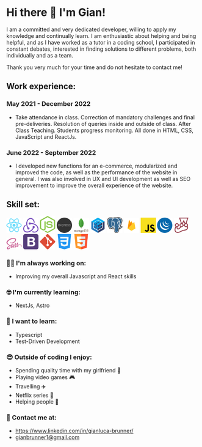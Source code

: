 # Hi there 👋 I'm Gian!

I am a committed and very dedicated developer, willing to apply my knowledge and continually learn. I am enthusiastic about helping and being helpful, and as I have worked as a tutor in a coding school, I participated in constant debates, interested in finding solutions to different problems, both individually and as a team.

Thank you very much for your time and do not hesitate to contact me!

## Work experience:

### May 2021 - December 2022
- Take attendance in class. Correction of mandatory challenges and final pre-deliveries. Resolution of queries inside and outside of class. After Class Teaching. Students progress monitoring. All done in HTML, CSS, JavaScript and ReactJs.

### June 2022 - September 2022 
- I developed new functions for an e-commerce, modularized and improved the code, as well as the performance of the website in general. I was also involved in UX and UI development as well as SEO improvement to improve the overall experience of the website.

## Skill set:

<p align="left">
<img src="./assets/react.svg" height="auto" width="40">

<img src="./assets/redux.svg" height="auto" width="40">

<img src="./assets/nodejs.svg" height="auto" width="40">

<img src="./assets/Frame_1.svg" height="auto" width="40">

<img src="./assets/mongodb.svg" height="auto" width="40">

<img src="./assets/sequelizejs.svg" height="auto" width="40">

<img src="./assets/postgresql.svg" height="auto" width="40">

<img src="./assets/firebase.svg" height="auto" width="40">

<img src="./assets/javascript.svg" height="auto" width="40">

<img src="./assets/jquery.svg" height="auto" width="40">

<img src="./assets/jestjsio.svg" height="auto" width="40">

<img src="./assets/sass.svg" height="auto" width="40">

<img src="./assets/bootstrap.svg" height="auto" width="40">

<img src="./assets/git.svg" height="auto" width="40">

<img src="./assets/css-3.svg" height="auto" width="40">

<img src="./assets/html5.svg" height="auto" width="40">
</p>

### :technologist: I'm always working on:

- Improving my overall Javascript and React skills

### :nerd_face: I'm currently learning:

- NextJs, Astro

### :thinking: I want to learn:

- Typescript
- Test-Driven Development

### :sunglasses: Outside of coding I enjoy:

- Spending quality time with my girlfriend :couple_with_heart:
- Playing video games :video_game:
- Travelling :airplane:
- Netflix series :popcorn:
- Helping people :handshake:

### :round_pushpin: Contact me at:

- https://www.linkedin.com/in/gianluca-brunner/
- gianbrunner1@gmail.com
